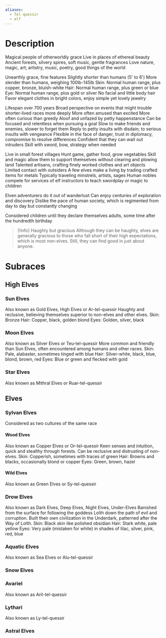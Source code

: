 ```yaml
---
aliases:
  - Tel-quessir
  - elf
---
```


# Description
Magical people of otherworldly grace
Live in places of ethereal beauty
Ancient forests, silvery spires, soft music, gentle fragrances
Love nature, magic, art; artistry, music, poetry, good things of the world

Unearthly grace, fine features
Slightly shorter than humans (5' to 6')
More slender than humans, weighing 100lb-145lb
Skin: Normal human range, plus copper, bronze, bluish-white
Hair: Normal human range, plus green or blue
Eye: Normal human range, plus gold or silver
No facial and little body hair
Favor elegant clothes in bright colors, enjoy simple yet lovely jewelry

Lifespan over 700 years
Broad perspective on events that might trouble shorter-lived races more deeply
More often amused than excited
More often curious than greedy
Aloof and unfazed by petty happenstance
Can be focused and relentless when pursuing a goal
Slow to make friends and enemies, slower to forget them
Reply to petty insults with disdain; to serious insults with vengeance
Flexible in the face of danger, trust in diplomacy, compromise to resolve differences
Confident that they can wait out intruders
Skill with sword, bow, strategy when needed

Live in small forest villages
Hunt game, gather food, grow vegetables
Skill and magic allow them to support themselves without clearing and plowing land
Talented artisans, crafting finely worked clothes and art objects
Limited contact with outsiders
A few elves make a living by trading crafted items for metals
Typically traveling minstrels, artists, sages
Human nobles compete for services of elf instructors to teach swordplay or magic to children

Elven adventurers do it out of wanderlust
Can enjoy centuries of exploration and discovery
Dislike the pace of human society, which is regimented from day to day but constantly changing

Considered children until they declare themselves adults, some time after the hundredth birthday
>[!info] Haughty but gracious
>Although they can be haughty, elves are generally gracious to those who fall short of their high expectations, which is most non-elves. Still, they can find good in just about anyone.
# Subraces
## High Elves
### Sun Elves
Also known as Gold Elves, High Elves or Ar-tel-quessir
Haughty and reclusive, believing themselves superior to non-elves and other elves.
Skin: Bronze
Hair: Copper, black, golden blond
Eyes: Golden, silver, black
### Moon Elves
Also known as Silver Elves or Teu-tel-quessir
More common and friendly than Sun Elves, often encountered among humans and other races.
Skin: Pale, alabaster, sometimes tinged with blue
Hair: Silver-white, black, blue, blond, brown, red
Eyes: Blue or green and flecked with gold
### Star Elves
Also known as Mithral Elves or Ruar-tel-quessir
## Elves
### Sylvan Elves
Considered as two cultures of the same race
#### Wood Elves
Also known as Copper Elves or Or-tel-quessir
Keen senses and intuition, quick and stealthy through forests.
Can be reclusive and distrusting of non-elves.
Skin: Copperish, sometimes with traces of green
Hair: Browns and blacks, occasionally blond or copper
Eyes: Green, brown, hazel
#### Wild Elves
Also known as Green Elves or Sy-tel-quessir
### Drow Elves
Also known as Dark Elves, Deep Elves, Night Elves, Under-Elves
Banished from the surface for following the goddess Lolth down the path of evil and corruption.
Built their own civilization in the Underdark, patterned after the Way of Lolth.
Skin: Black skin like polished obsidian
Hair: Stark white, pale yellow
Eyes: Very pale (mistaken for white) in shades of lilac, silver, pink, red, blue
### Aquatic Elves
Also known as Sea Elves or Alu-tel-quessir
### Snow Elves
### Avariel
Also known as Aril-tel-quessir
### Lythari
Also known as Ly-tel-quessir
### Astral Elves